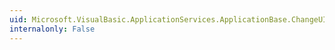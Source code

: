 ```yaml
---
uid: Microsoft.VisualBasic.ApplicationServices.ApplicationBase.ChangeUICulture(System.String)
internalonly: False
---
```

